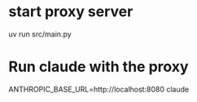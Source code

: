 # start proxy server
uv run src/main.py

# Run claude with the proxy
ANTHROPIC_BASE_URL=http://localhost:8080 claude